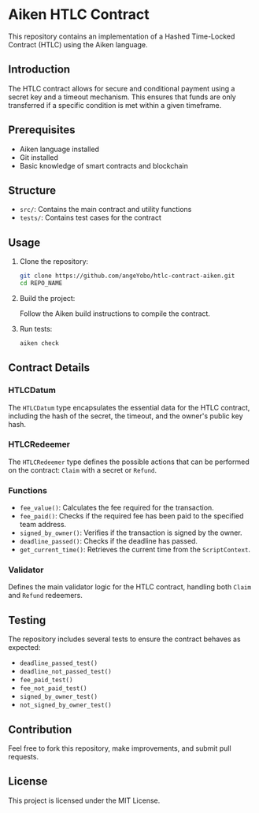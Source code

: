 # Aiken HTLC Contract

This repository contains an implementation of a Hashed Time-Locked Contract (HTLC) using the Aiken language.

## Introduction

The HTLC contract allows for secure and conditional payment using a secret key and a timeout mechanism. This ensures that funds are only transferred if a specific condition is met within a given timeframe.

## Prerequisites

- Aiken language installed
- Git installed
- Basic knowledge of smart contracts and blockchain

## Structure

- `src/`: Contains the main contract and utility functions
- `tests/`: Contains test cases for the contract

## Usage

1. Clone the repository:

    ```sh
    git clone https://github.com/angeYobo/htlc-contract-aiken.git
    cd REPO_NAME
    ```

2. Build the project:

    Follow the Aiken build instructions to compile the contract.

3. Run tests:

    ```sh
    aiken check
    ```

## Contract Details

### HTLCDatum

The `HTLCDatum` type encapsulates the essential data for the HTLC contract, including the hash of the secret, the timeout, and the owner's public key hash.

### HTLCRedeemer

The `HTLCRedeemer` type defines the possible actions that can be performed on the contract: `Claim` with a secret or `Refund`.

### Functions

- `fee_value()`: Calculates the fee required for the transaction.
- `fee_paid()`: Checks if the required fee has been paid to the specified team address.
- `signed_by_owner()`: Verifies if the transaction is signed by the owner.
- `deadline_passed()`: Checks if the deadline has passed.
- `get_current_time()`: Retrieves the current time from the `ScriptContext`.

### Validator

Defines the main validator logic for the HTLC contract, handling both `Claim` and `Refund` redeemers.

## Testing

The repository includes several tests to ensure the contract behaves as expected:

- `deadline_passed_test()`
- `deadline_not_passed_test()`
- `fee_paid_test()`
- `fee_not_paid_test()`
- `signed_by_owner_test()`
- `not_signed_by_owner_test()`

## Contribution

Feel free to fork this repository, make improvements, and submit pull requests.

## License

This project is licensed under the MIT License.
